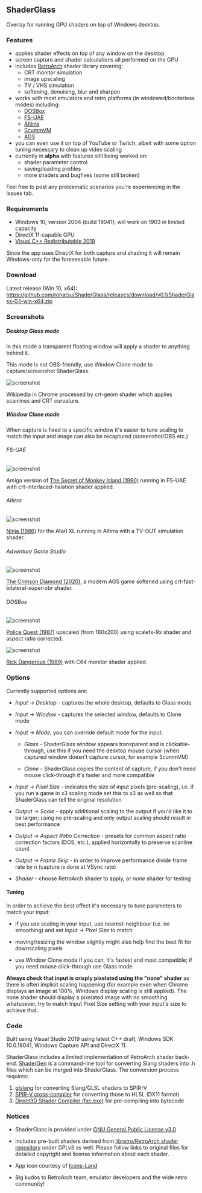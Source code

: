 ## ShaderGlass

Overlay for running GPU shaders on top of Windows desktop.

### Features

* applies shader effects on top of any window on the desktop
* screen capture and shader calculations all performed on the GPU
* includes [RetroArch](https://github.com/libretro/RetroArch) shader library covering:
  * CRT monitor simulation
  * image upscaling
  * TV / VHS simulation
  * softening, denoising, blur and sharpen
* works with most emulators and retro platforms (in windowed/borderless modes) including:
  * [DOSBox](https://www.dosbox.com/)
  * [FS-UAE](https://github.com/FrodeSolheim/fs-uae)
  * [Altirra](http://www.virtualdub.org/altirra.html)
  * [ScummVM](https://github.com/scummvm/scummvm)
  * [AGS](https://github.com/adventuregamestudio/ags)
* you can even use it on top of YouTube or Twitch, albeit with some option tuning necessary to clean up video scaling
* currently in __alpha__ with features still being worked on:
  * shader parameter control
  * saving/loading profiles
  * more shaders and bugfixes (some still broken)

Feel free to post any problematic scenarios you're experiencing in the Issues tab.

### Requirements

* Windows 10, version 2004 (build 19041); will work on 1903 in limited capacity
* DirectX 11-capable GPU
* [Visual C++ Redistributable 2019](https://aka.ms/vs/16/release/vc_redist.x64.exe)

Since the app uses DirectX for both capture and shading it will remain Windows-only for the foreseeable future.

### Download

Latest release (Win 10, x64): https://github.com/rohatsu/ShaderGlass/releases/download/v0.1/ShaderGlass-0.1-win-x64.zip

### Screenshots

##### Desktop Glass mode

In this mode a transparent floating window will apply a shader to anything behind it.

This mode is not OBS-friendly, use Window Clone mode to capture/screenshot ShaderGlass.

![screenshot](images/screen1.png)

Wikipedia in Chrome processed by crt-geom shader which applies scanlines and CRT curvature.

##### Window Clone mode

When capture is fixed to a specific window it's easier to tune scaling to match the input
and image can also be recaptured (screenshot/OBS etc.)

###### FS-UAE

![screenshot](images/screen4.png)

Amiga version of [The Secret of Monkey Island (1990)](https://store.steampowered.com/app/32360/The_Secret_of_Monkey_Island_Special_Edition/)
running in FS-UAE with crt-interlaced-halation shader applied.

###### Altirra

![screenshot](images/screen5.png)

[Ninja (1986)](https://www.mobygames.com/game/ninja_) for the Atari XL
running in Altirra with a TV-OUT simulation shader.

###### Adventure Game Studio

![screenshot](images/screen3.png)

[The Crimson Diamond (2020)](https://store.steampowered.com/app/1242790/The_Crimson_Diamond_Chapter_1/),
a modern AGS game softened using crt-fast-bilateral-super-xbr shader.

###### DOSBox

![screenshot](images/screen2.png)

[Police Quest (1987)](https://store.steampowered.com/app/494740/Police_Quest_Collection/) upscaled
(from 160x200) using scalefx-9x shader and aspect ratio corrected.

![screenshot](images/screen6.png)

[Rick Dangerous (1989)](https://store.steampowered.com/app/494740/Police_Quest_Collection/)
with C64 monitor shader applied.

### Options

Currently supported options are:

* _Input -> Desktop_ - captures the whole desktop, defaults to Glass mode

* _Input -> Window_ - captures the selected window, defaults to Clone mode

* _Input -> Mode_, you can override default mode for the input:

  * _Glass_ - ShaderGlass window appears transparent and is clickable-through, use this if you need the desktop mouse cursor (when captured window doesn't capture cursor, for example ScummVM)

  * _Clone_ - ShaderGlass copies the content of capture, if you don't need mouse click-through it's faster and more compatible

* _Input -> Pixel Size_ - indicates the size of input pixels (pre-scaling), i.e. if you run a game in x3 scaling mode set this to x3 as well so that ShaderGlass can tell the original resolution

* _Output -> Scale_ - apply additional scaling to the output if you'd like it to be larger; using no pre-scaling and only output scaling should result in best performance

* _Output -> Aspect Ratio Correction_ - presets for common aspect ratio correction factors (DOS, etc.), applied horizontally to preserve scanline count

* _Output -> Frame Skip_ - in order to improve performance divide frame rate by n (capture is done at VSync rate)

* _Shader_ - choose RetroArch shader to apply, or _none_ shader for testing

#### Tuning

In order to achieve the best effect it's necessary to tune parameters to match your input:

* if you use scaling in your input, use nearest-neighbour (i.e. no smoothing) and set _Input -> Pixel Size_ to match

* moving/resizing the window slightly might also help find the best fit for downscaling pixels

* use Window Clone mode if you can, it's fastest and most compatible; if you need mouse click-through use Glass mode

__Always check that input is crisply pixelated using the "none" shader__ as there is often implicit
scaling happening (for example even when Chrome displays an image at 100%, Windows display scaling is still applied).
The none shader should display a pixelated image with no smoothing whatsoever,
try to match Input Pixel Size setting with your input's size to achieve that.

### Code

Built using Visual Studio 2019 using latest C++ draft, Windows SDK 10.0.19041, Windows Capture API and DirectX 11.

ShaderGlass includes a limited implementation of RetroArch shader back-end.
[ShaderGen](ShaderGen) is a command-line tool for converting Slang shaders 
into .h files which can be merged into ShaderGlass. The conversion process requires:
1. [glslang](https://github.com/KhronosGroup/glslang) for converting Slang/GLSL shaders to SPIR-V
2. [SPIR-V cross-compiler](https://github.com/KhronosGroup/SPIRV-Cross) for converting those to HLSL (DX11 format)
3. [Direct3D Shader Compiler (fxc.exe)](https://developer.microsoft.com/en-us/windows/downloads/windows-10-sdk/) for pre-compiling into bytecode

### Notices

* ShaderGlass is provided under [GNU General Public License v3.0](LICENSE)

* Includes pre-built shaders derived from [libretro/RetroArch shader repository](https://github.com/libretro/slang-shaders)
under GPLv3 as well. Please follow links to original files for detailed copyright and license information about
each shader.

* App icon courtesy of [Icons-Land](http://www.icons-land.com/)

* Big kudos to RetroArch team, emulator developers and the wide retro community!
